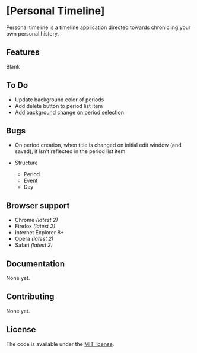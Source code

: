 # [Personal Timeline]

Personal timeline is a timeline application directed towards chronicling your own personal history.

## Features

Blank

## To Do
* Update background color of periods
* Add delete button to period list item
* Add background change on period selection

## Bugs
* On period creation, when title is changed on initial edit window (and saved), it isn't reflected in the period list item

* Structure
  * Period
  * Event
  * Day

## Browser support

* Chrome *(latest 2)*
* Firefox *(latest 2)*
* Internet Explorer 8+
* Opera *(latest 2)*
* Safari *(latest 2)*

## Documentation

None yet.

## Contributing

None yet.

## License

The code is available under the [MIT license](LICENSE.txt).
